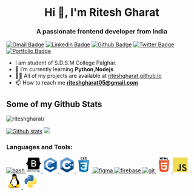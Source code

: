 <h1 align="center">Hi 👋, I'm Ritesh Gharat</h1>
<h3 align="center">A passionate frontend developer from India</h3>

[![Gmail Badge](https://img.shields.io/badge/-riteshgharat05@gmail.com-c14438?style=flat&logo=Gmail&logoColor=white&link=mailto:riteshgharat05@gmail.com)](mailto:riteshgharat05@gmail.com)
[![Linkedin Badge](https://img.shields.io/badge/-riteshg-69a0bb238?style=flat&logo=Linkedin&logoColor=white&link=https://www.linkedin.com/in/riteshg-69a0bb238/)](https://www.linkedin.com/in/riteshg-69a0bb238/)
[![Github Badge](https://img.shields.io/badge/-riteshgharat-grey?style=flat&logo=github&logoColor=white&link=https://github.com/riteshgharat/)](https://www.github.com/riteshgharat/)
[![Twitter Badge](https://img.shields.io/badge/-riteshgharat05-00acee?style=flat&logo=twitter&logoColor=white&link=https://twitter.com/riteshgharat05/)](https://www.twitter.com/riteshgharat05/)
[![Portfolio Badge](https://img.shields.io/badge/portfolio-web-blue?style=flat&link=https://riteshgharat.github.io/)](https://riteshgharat.github.io/)

- I am student of S.D.S.M College Palghar.
- 🌱 I’m currently learning **Python,Nodejs**
- 👨‍💻 All of my projects are available at [riteshgharat.github.io](https://riteshgharat.github.io)
- 📫 How to reach me **riteshgharat05@gmail.com**

## Some of my Github Stats
<p align=left><img src=https://komarev.com/ghpvc/?username=riteshgharat alt=riteshgharat/></p>

[![Github stats](https://github-readme-stats.vercel.app/api?username=riteshgharat&show_icons=true&include_all_commits=true)](https://github.com/riteshgharat/github-readme-stats)
<img src="https://github-readme-streak-stats.herokuapp.com/?user=riteshgharat&">

<h3 align="left">Languages and Tools:</h3>

<p align="left"> <a href="https://www.gnu.org/software/bash/" target="_blank" rel="noreferrer"> <img src="https://www.vectorlogo.zone/logos/gnu_bash/gnu_bash-icon.svg" alt="bash" width="40" height="40"/> </a> <a href="https://getbootstrap.com" target="_blank" rel="noreferrer"> <img src="https://raw.githubusercontent.com/devicons/devicon/master/icons/bootstrap/bootstrap-plain-wordmark.svg" alt="bootstrap" width="40" height="40"/> </a> <a href="https://www.cprogramming.com/" target="_blank" rel="noreferrer"> <img src="https://raw.githubusercontent.com/devicons/devicon/master/icons/c/c-original.svg" alt="c" width="40" height="40"/> </a> <a href="https://www.w3schools.com/cpp/" target="_blank" rel="noreferrer"> <img src="https://raw.githubusercontent.com/devicons/devicon/master/icons/cplusplus/cplusplus-original.svg" alt="cplusplus" width="40" height="40"/> </a> <a href="https://www.w3schools.com/css/" target="_blank" rel="noreferrer"> <img src="https://raw.githubusercontent.com/devicons/devicon/master/icons/css3/css3-original-wordmark.svg" alt="css3" width="40" height="40"/> </a> <a href="https://www.figma.com/" target="_blank" rel="noreferrer"> <img src="https://www.vectorlogo.zone/logos/figma/figma-icon.svg" alt="figma" width="40" height="40"/> </a> <a href="https://firebase.google.com/" target="_blank" rel="noreferrer"> <img src="https://www.vectorlogo.zone/logos/firebase/firebase-icon.svg" alt="firebase" width="40" height="40"/> </a> <a href="https://git-scm.com/" target="_blank" rel="noreferrer"> <img src="https://www.vectorlogo.zone/logos/git-scm/git-scm-icon.svg" alt="git" width="40" height="40"/> </a> <a href="https://www.w3.org/html/" target="_blank" rel="noreferrer"> <img src="https://raw.githubusercontent.com/devicons/devicon/master/icons/html5/html5-original-wordmark.svg" alt="html5" width="40" height="40"/> </a> <a href="https://developer.mozilla.org/en-US/docs/Web/JavaScript" target="_blank" rel="noreferrer"> <img src="https://raw.githubusercontent.com/devicons/devicon/master/icons/javascript/javascript-original.svg" alt="javascript" width="40" height="40"/> </a> <a href="https://www.linux.org/" target="_blank" rel="noreferrer"> <img src="https://raw.githubusercontent.com/devicons/devicon/master/icons/linux/linux-original.svg" alt="linux" width="40" height="40"/> </a> <a href="https://www.python.org" target="_blank" rel="noreferrer"> <img src="https://raw.githubusercontent.com/devicons/devicon/master/icons/python/python-original.svg" alt="python" width="40" height="40"/> </a> </p>

